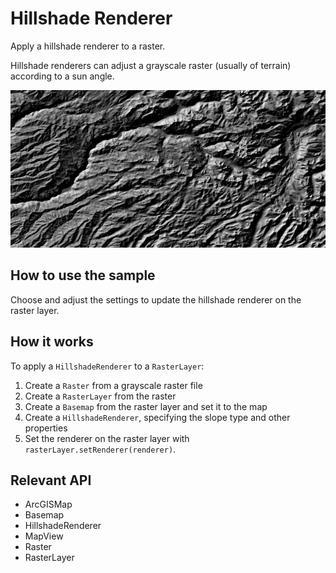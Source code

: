 # Hillshade Renderer

Apply a hillshade renderer to a raster.

Hillshade renderers can adjust a grayscale raster (usually of terrain) according to a sun angle.

<img src="HillshadeRenderer.png"/>

## How to use the sample

Choose and adjust the settings to update the hillshade renderer on the raster layer.

## How it works

To apply a `HillshadeRenderer` to a `RasterLayer`:

  1. Create a `Raster` from a grayscale raster file
  2. Create a `RasterLayer` from the raster
  3. Create a `Basemap` from the raster layer and set it to the map
  4. Create a `HillshadeRenderer`, specifying the slope type and other properties
  5. Set the renderer on the raster layer with `rasterLayer.setRenderer(renderer)`.


## Relevant API


  * ArcGISMap
  * Basemap
  * HillshadeRenderer
  * MapView
  * Raster
  * RasterLayer

